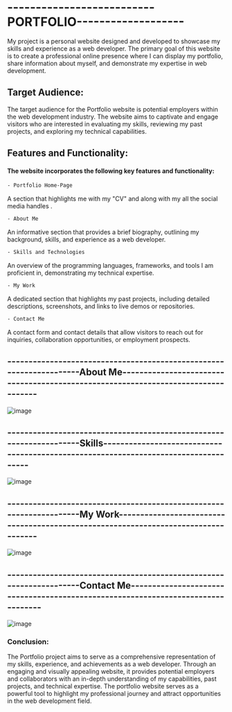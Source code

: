 # --------------------------PORTFOLIO-------------------

My project is a personal website designed and developed to showcase my skills and experience as a web developer. The primary goal of this website is to create a professional online presence where I can display my portfolio, share information about myself, and demonstrate my expertise in web development.

## Target Audience:

The target audience for the Portfolio website is potential employers within the web development industry. The website aims to captivate and engage visitors who are interested in evaluating my skills, reviewing my past projects, and exploring my technical capabilities.

## Features and Functionality:

#### The website incorporates the following key features and functionality:
```bash
- Portfolio Home-Page
```
 A section that highlights me with my "CV" and along with my all the social media handles .
 ```bash
- About Me
```
An informative section that provides a brief biography, outlining my background, skills, and experience as a web developer.
```bash
- Skills and Technologies
```
 An overview of the programming languages, frameworks, and tools I am proficient in, demonstrating my technical expertise.
```bash
- My Work
```
A dedicated section that highlights my past projects, including detailed descriptions, screenshots, and links to live demos or repositories.
```bash
- Contact Me
```
 A contact form and contact details that allow visitors to reach out for inquiries, collaboration opportunities, or employment prospects.


## --------------------------------------------------------------------About Me----------------------------------------------------------------------------------

![image](https://github.com/Shristi-Raj/My-Portfolio/assets/96020715/28755df5-8f3b-448d-901a-6ed9f0eac2e5)

## --------------------------------------------------------------------Skills------------------------------------------------------------------------------------

![image](https://github.com/Shristi-Raj/My-Portfolio/assets/96020715/a27cdb45-ce0b-40bc-97d0-f67dd24ef803)

## --------------------------------------------------------------------My Work-----------------------------------------------------------------------------------

![image](https://github.com/Shristi-Raj/My-Portfolio/assets/96020715/3977f422-34af-4a75-931a-b37da8a6a935)



## --------------------------------------------------------------------Contact Me---------------------------------------------------------------------------------

![image](https://github.com/Shristi-Raj/My-Portfolio/assets/96020715/f1846ba2-b4e5-46b8-9f23-4c3898baeb7e)


### Conclusion:

The Portfolio project aims to serve as a comprehensive representation of my skills, experience, and achievements as a web developer. Through an engaging and visually appealing website, it provides potential employers and collaborators with an in-depth understanding of my capabilities, past projects, and technical expertise. The portfolio website serves as a powerful tool to highlight my professional journey and attract opportunities in the web development field.
